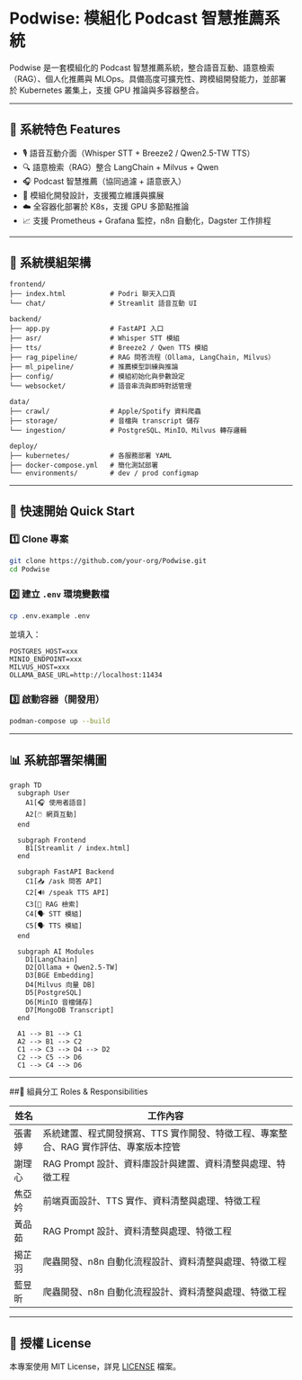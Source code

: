 
# Podwise: 模組化 Podcast 智慧推薦系統

Podwise 是一套模組化的 Podcast 智慧推薦系統，整合語音互動、語意檢索（RAG）、個人化推薦與 MLOps。具備高度可擴充性、跨模組開發能力，並部署於 Kubernetes 叢集上，支援 GPU 推論與多容器整合。

---

## 🔧 系統特色 Features

- 🎙️ 語音互動介面（Whisper STT + Breeze2 / Qwen2.5-TW TTS）
- 🔍 語意檢索（RAG）整合 LangChain + Milvus + Qwen
- 🎧 Podcast 智慧推薦（協同過濾 + 語意嵌入）
- 🧱 模組化開發設計，支援獨立維護與擴展
- ☁️ 全容器化部署於 K8s，支援 GPU 多節點推論
- 📈 支援 Prometheus + Grafana 監控，n8n 自動化，Dagster 工作排程

---

## 🧩 系統模組架構

```
frontend/
├── index.html           # Podri 聊天入口頁
└── chat/                # Streamlit 語音互動 UI

backend/
├── app.py               # FastAPI 入口
├── asr/                 # Whisper STT 模組
├── tts/                 # Breeze2 / Qwen TTS 模組
├── rag_pipeline/        # RAG 問答流程（Ollama, LangChain, Milvus）
├── ml_pipeline/         # 推薦模型訓練與推論
├── config/              # 模組初始化與參數設定
└── websocket/           # 語音串流與即時對話管理

data/
├── crawl/               # Apple/Spotify 資料爬蟲
├── storage/             # 音檔與 transcript 儲存
└── ingestion/           # PostgreSQL、MinIO、Milvus 轉存邏輯

deploy/
├── kubernetes/          # 各服務部署 YAML
├── docker-compose.yml   # 簡化測試部署
└── environments/        # dev / prod configmap
```

---

## 🚀 快速開始 Quick Start

### 1️⃣ Clone 專案

```bash
git clone https://github.com/your-org/Podwise.git
cd Podwise
```

### 2️⃣ 建立 `.env` 環境變數檔

```bash
cp .env.example .env
```

並填入：

```dotenv
POSTGRES_HOST=xxx
MINIO_ENDPOINT=xxx
MILVUS_HOST=xxx
OLLAMA_BASE_URL=http://localhost:11434
```

### 3️⃣ 啟動容器（開發用）

```bash
podman-compose up --build
```

---

## 📊 系統部署架構圖

```mermaid
graph TD
  subgraph User
    A1[🎧 使用者語音]
    A2[🖱️ 網頁互動]
  end

  subgraph Frontend
    B1[Streamlit / index.html]
  end

  subgraph FastAPI Backend
    C1[📥 /ask 問答 API]
    C2[🔊 /speak TTS API]
    C3[🧠 RAG 檢索]
    C4[🗣️ STT 模組]
    C5[🗣️ TTS 模組]
  end

  subgraph AI Modules
    D1[LangChain]
    D2[Ollama + Qwen2.5-TW]
    D3[BGE Embedding]
    D4[Milvus 向量 DB]
    D5[PostgreSQL]
    D6[MinIO 音檔儲存]
    D7[MongoDB Transcript]
  end

  A1 --> B1 --> C1
  A2 --> B1 --> C2
  C1 --> C3 --> D4 --> D2
  C2 --> C5 --> D6
  C1 --> C4 --> D6
```
---

##👥 組員分工 Roles & Responsibilities

| 姓名 | 工作內容 |
|------|-----------|
| 張書婷 | 系統建置、程式開發撰寫、TTS 實作開發、特徵工程、專案整合、RAG 實作評估、專案版本控管 |
| 謝理心 | RAG Prompt 設計、資料庫設計與建置、資料清整與處理、特徵工程 |
| 焦亞妗 | 前端頁面設計、TTS 實作、資料清整與處理、特徵工程 |
| 黃品茹 | RAG Prompt 設計、資料清整與處理、特徵工程 |
| 揭芷羽 | 爬蟲開發、n8n 自動化流程設計、資料清整與處理、特徵工程 |
| 藍昱昕 | 爬蟲開發、n8n 自動化流程設計、資料清整與處理、特徵工程 |

---

## 📝 授權 License

本專案使用 MIT License，詳見 [LICENSE](./LICENSE) 檔案。
